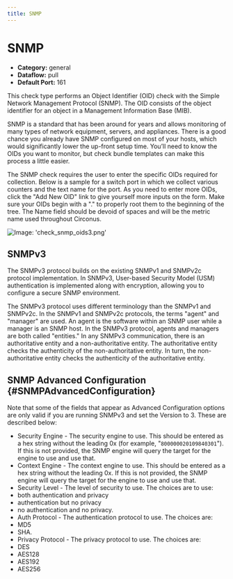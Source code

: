 ```yaml
---
title: SNMP
---
```


# SNMP

 * **Category:** general
 * **Dataflow:** pull
 * **Default Port:** 161

This check type performs an Object Identifier (OID) check with the Simple Network Management Protocol (SNMP). The OID consists of the object identifier for an object in a Management Information Base (MIB).

SNMP is a standard that has been around for years and allows monitoring of many types of network equipment, servers, and appliances. There is a good chance you already have SNMP configured on most of your hosts, which would significantly lower the up-front setup time. You’ll need to know the OIDs you want to monitor, but check bundle templates can make this process a little easier.

The SNMP check requires the user to enter the specific OIDs required for collection. Below is a sample for a switch port in which we collect various counters and the text name for the port. As you need to enter more OIDs, click the "Add New OID" link to give yourself more inputs on the form. Make sure your OIDs begin with a "." to properly root them to the beginning of the tree. The Name field should be devoid of spaces and will be the metric name used throughout Circonus.

![Image: 'check_snmp_oids3.png'](/images/circonus/check_snmp_oids3.png)

## SNMPv3

The SNMPv3 protocol builds on the existing SNMPv1 and SNMPv2c protocol implementation. In SNMPv3, User-based Security Model (USM) authentication is implemented along with encryption, allowing you to configure a secure SNMP environment.

The SNMPv3 protocol uses different terminology than the SNMPv1 and SNMPv2c. In the SNMPv1 and SNMPv2c protocols, the terms "agent" and "manager" are used. An agent is the software within an SNMP user while a manager is an SNMP host. In the SNMPv3 protocol, agents and managers are both called "entities." In any SNMPv3 communication, there is an authoritative entity and a non-authoritative entity. The authoritative entity checks the authenticity of the non-authoritative entity. In turn, the non-authoritative entity checks the authenticity of the authoritative entity.

## SNMP Advanced Configuration {#SNMPAdvancedConfiguration}

Note that some of the fields that appear as Advanced Configuration options are only valid if you are running SNMPv3 and set the Version to 3. These are described below:
 * Security Engine - The security engine to use. This should be entered as a hex string without the leading 0x (for example, "`800000020109840301`"). If this is not provided, the SNMP engine will query the target for the engine to use and use that.
 * Context Engine - The context engine to use. This should be entered as a hex string without the leading 0x. If this is not provided, the SNMP engine will query the target for the engine to use and use that.
 * Security Level - The level of security to use. The choices are to use:
  * both authentication and privacy
  * authentication but no privacy
  * no authentication and no privacy.
 * Auth Protocol - The authentication protocol to use. The choices are:
  * MD5
  * SHA.
 * Privacy Protocol - The privacy protocol to use. The choices are:
  * DES
  * AES128
  * AES192
  * AES256
